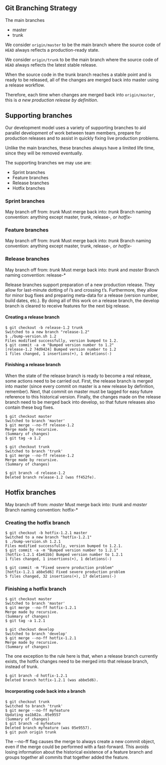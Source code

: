 ## Git Branching Strategy

The main branches
* master
* trunk

We consider `origin/master` to be the main branch where the source code of `HEAD` always reflects a production-ready state.

We consider `origin/trunk` to be the main branch where the source code of `HEAD` always reflects the latest stable release.

When the source code in the trunk branch reaches a stable point and is ready to be released, all of the changes are merged back into master using a release workflow.

Therefore, each time when changes are merged back into `origin/master`, this is *a new production release by definition*.

## Supporting branches

Our development model uses a variety of supporting branches to aid parallel development of work between team members, prepare for production releases and to assist in quickly fixing live production problems.

Unlike the main branches, these branches always have a limited life time, since they will be removed eventually.

The supporting branches we may use are:

* Sprint branches
* Feature branches
* Release branches
* Hotfix branches

### Sprint branches

May branch off from:
  *trunk*
Must merge back into:
  *trunk*
Branch naming convention:
  anything except master, trunk, release-*, or hotfix-*

### Feature branches

May branch off from:
  *trunk*
Must merge back into:
  *trunk*
Branch naming convention:
  anything except master, trunk, release-*, or hotfix-*

### Release branches

May branch off from:
  *trunk*
Must merge back into:
  *trunk* and *master*
Branch naming convention:
  release-*

Release branches support preparation of a new production release. They allow for last-minute dotting of i’s and crossing t’s. Furthermore, they allow for minor bug fixes and preparing meta-data for a release (version number, build dates, etc.). By doing all of this work on a release branch, the develop branch is cleared to receive features for the next big release.

#### Creating a release branch
```
$ git checkout -b release-1.2 trunk
Switched to a new branch "release-1.2"
$ ./bump-version.sh 1.2
Files modified successfully, version bumped to 1.2.
$ git commit -a -m "Bumped version number to 1.2"
[release-1.2 74d9424] Bumped version number to 1.2
1 files changed, 1 insertions(+), 1 deletions(-)
```

#### Finishing a release branch
When the state of the release branch is ready to become a real release, some actions need to be carried out. First, the release branch is merged into master (since every commit on master is a new release by definition, remember). Next, that commit on master must be tagged for easy future reference to this historical version. Finally, the changes made on the release branch need to be merged back into develop, so that future releases also contain these bug fixes.

```
$ git checkout master
Switched to branch 'master'
$ git merge --no-ff release-1.2
Merge made by recursive.
(Summary of changes)
$ git tag -a 1.2
```

```
$ git checkout trunk
Switched to branch 'trunk'
$ git merge --no-ff release-1.2
Merge made by recursive.
(Summary of changes)
```

```
$ git branch -d release-1.2
Deleted branch release-1.2 (was ff452fe).
```


## Hotfix branches

May branch off from:
  *master*
Must merge back into:
  *trunk* and *master*
Branch naming convention:
  hotfix-*


### Creating the hotfix branch

```
$ git checkout -b hotfix-1.2.1 master
Switched to a new branch "hotfix-1.2.1"
$ ./bump-version.sh 1.2.1
Files modified successfully, version bumped to 1.2.1.
$ git commit -a -m "Bumped version number to 1.2.1"
[hotfix-1.2.1 41e61bb] Bumped version number to 1.2.1
1 files changed, 1 insertions(+), 1 deletions(-)
```

```
$ git commit -m "Fixed severe production problem"
[hotfix-1.2.1 abbe5d6] Fixed severe production problem
5 files changed, 32 insertions(+), 17 deletions(-)
```

### Finishing a hotfix branch


```
$ git checkout master
Switched to branch 'master'
$ git merge --no-ff hotfix-1.2.1
Merge made by recursive.
(Summary of changes)
$ git tag -a 1.2.1
```

```
$ git checkout develop
Switched to branch 'develop'
$ git merge --no-ff hotfix-1.2.1
Merge made by recursive.
(Summary of changes)
```

The one exception to the rule here is that, when a release branch currently exists, the hotfix changes need to be merged into that release branch, instead of trunk.

```
$ git branch -d hotfix-1.2.1
Deleted branch hotfix-1.2.1 (was abbe5d6).
```


#### Incorporating code back into a branch
```
$ git checkout trunk
Switched to branch 'trunk'
$ git merge --no-ff myfeature
Updating ea1b82a..05e9557
(Summary of changes)
$ git branch -d myfeature
Deleted branch myfeature (was 05e9557).
$ git push origin trunk
```

The --no-ff flag causes the merge to always create a new commit object, even if the merge could be performed with a fast-forward. This avoids losing information about the historical existence of a feature branch and groups together all commits that together added the feature.
